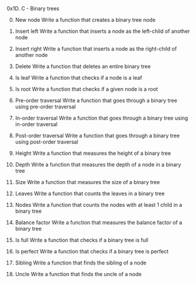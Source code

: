 0x1D. C - Binary trees

0. New node
Write a function that creates a binary tree node

1. Insert left
Write a function that inserts a node as the left-child of another node

2. Insert right
Write a function that inserts a node as the right-child of another node

3. Delete
Write a function that deletes an entire binary tree

4. Is leaf
Write a function that checks if a node is a leaf

5. Is root
Write a function that checks if a given node is a root

6. Pre-order traversal
Write a function that goes through a binary tree using pre-order traversal

7. In-order traversal
Write a function that goes through a binary tree using in-order traversal

8. Post-order traversal
Write a function that goes through a binary tree using post-order traversal

9. Height
Write a function that measures the height of a binary tree

10. Depth
Write a function that measures the depth of a node in a binary tree

11. Size
Write a function that measures the size of a binary tree

12. Leaves
Write a function that counts the leaves in a binary tree

13. Nodes
Write a function that counts the nodes with at least 1 child in a binary tree

14. Balance factor
Write a function that measures the balance factor of a binary tree

15. Is full
Write a function that checks if a binary tree is full

16. Is perfect
Write a function that checks if a binary tree is perfect

17. Sibling
Write a function that finds the sibling of a node

18. Uncle
Write a function that finds the uncle of a node
